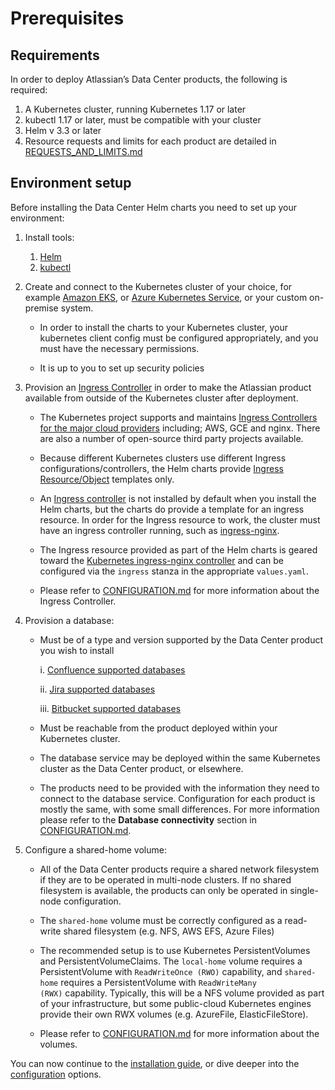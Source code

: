 # Prerequisites #
## Requirements ##

In order to deploy Atlassian’s Data Center products, the following is required:
1. A Kubernetes cluster, running Kubernetes 1.17 or later
2. kubectl 1.17 or later, must be compatible with your cluster
3. Helm v 3.3 or later
4. Resource requests and limits for each product are detailed in [REQUESTS_AND_LIMITS.md](/docs/resource_management/REQUESTS_AND_LIMITS.md) 

## Environment setup ##

Before installing the Data Center Helm charts you need to set up your environment:

1. Install tools: 
   1. [Helm](https://helm.sh/docs/intro/install/)
   2. [kubectl](https://kubernetes.io/docs/tasks/tools/)
2. Create and connect to the Kubernetes cluster of your choice, for example [Amazon EKS](/gitlab-org/charts/gitlab/-/blob/master/doc/installation/cloud/eks.md), or [Azure Kubernetes Service](/gitlab-org/charts/gitlab/-/blob/master/doc/installation/cloud/aks.md), or your custom on-premise system. 

   * In order to install the charts to your Kubernetes cluster, your kubernetes client config must be configured appropriately, and you must have the necessary permissions.

   * It is up to you to set up security policies

3. Provision an [Ingress Controller](https://kubernetes.io/docs/concepts/services-networking/ingress-controllers/) in order to make the Atlassian product available from outside of the Kubernetes cluster after deployment. 

   * The Kubernetes project supports and maintains [Ingress Controllers for the major cloud providers](https://kubernetes.io/docs/concepts/services-networking/ingress-controllers/#additional-controllers) including; AWS, GCE and nginx. There are also a number of open-source third party projects available.

   * Because different Kubernetes clusters use different Ingress configurations/controllers, the Helm charts provide [Ingress Resource/Object](https://kubernetes.io/docs/concepts/services-networking/ingress/) templates only.

   * An [Ingress controller](https://kubernetes.io/docs/concepts/services-networking/ingress/) is not installed by default when you install the Helm charts, but the charts do provide a template for an ingress resource. In order for the Ingress resource to work, the cluster must have an ingress controller running, such as [ingress-nginx](https://kubernetes.github.io/ingress-nginx/deploy/). 

   * The Ingress resource provided as part of the Helm charts is geared toward the [Kubernetes ingress-nginx controller](https://kubernetes.github.io/ingress-nginx/) and can be configured via the `ingress` stanza in the appropriate `values.yaml`. 

   * Please refer to [CONFIGURATION.md](docs/CONFIGURATION.md) for more information about the Ingress Controller.

4. Provision a database:

   * Must be of a type and version supported by the Data Center product you wish to install

      i. [Confluence supported databases](https://confluence.atlassian.com/doc/supported-platforms-207488198.html#SupportedPlatforms-Databases)
      
      ii. [Jira supported databases](https://confluence.atlassian.com/adminjiraserver/supported-platforms-938846830.html#Supportedplatforms-Databases)
      
      iii. [Bitbucket supported databases](https://confluence.atlassian.com/bitbucketserver/supported-platforms-776640981.html#Supportedplatforms-databasesDatabases)

   * Must be reachable from the product deployed within your Kubernetes cluster. 

   * The database service may be deployed within the same Kubernetes cluster as the Data Center product, or elsewhere.

   * The products need to be provided with the information they need to connect to the database service. Configuration for each product is mostly the same, with some small differences. For more information please refer to the **Database connectivity** section in [CONFIGURATION.md](docs/CONFIGURATION.md).

5. Configure a shared-home volume:

   * All of the Data Center products require a shared network filesystem if they are to be operated in multi-node clusters. If no shared filesystem is available, the products can only be operated in single-node configuration.

   * The `shared-home` volume must be correctly configured as a read-write shared filesystem (e.g. NFS, AWS EFS, Azure Files)

   * The recommended setup is to use Kubernetes PersistentVolumes and PersistentVolumeClaims. The `local-home` volume requires a PersistentVolume with `ReadWriteOnce (RWO)` capability, and `shared-home` requires a PersistentVolume with `ReadWriteMany (RWX)` capability. Typically, this will be a NFS volume provided as part of your infrastructure, but some public-cloud Kubernetes engines provide their own RWX volumes (e.g. AzureFile, ElasticFileStore). 

   * Please refer to [CONFIGURATION.md](docs/CONFIGURATION.md) for more information about the volumes.

You can now continue to the [installation guide](INSTALLATION.md), or dive deeper into the [configuration](CONFIGURATION.md) options.
